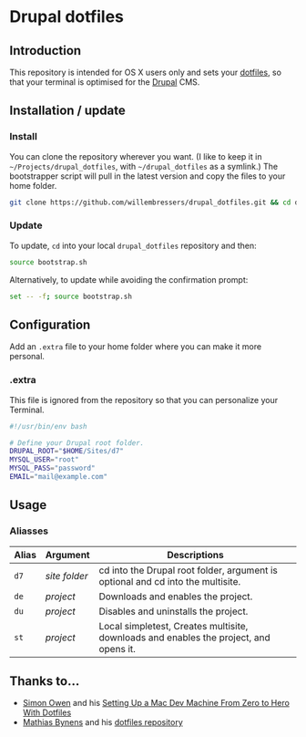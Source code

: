 # Drupal dotfiles

## Introduction

This repository is intended for OS X users only and sets your [dotfiles], so that your terminal is optimised for the [Drupal] CMS.

[dotfiles]: http://en.wikipedia.org/wiki/Dot-file
[Drupal]: https://drupal.org/


## Installation / update

### Install

You can clone the repository wherever you want. (I like to keep it in `~/Projects/drupal_dotfiles`, with `~/drupal_dotfiles` as a symlink.) The bootstrapper script will pull in the latest version and copy the files to your home folder.

```bash
git clone https://github.com/willembressers/drupal_dotfiles.git && cd drupal_dotfiles && source bootstrap.sh
```

### Update

To update, `cd` into your local `drupal_dotfiles` repository and then:

```bash
source bootstrap.sh
```

Alternatively, to update while avoiding the confirmation prompt:

```bash
set -- -f; source bootstrap.sh
```

## Configuration

Add an `.extra` file to your home folder where you can make it more personal.

### .extra ###

This file is ignored from the repository so that you can personalize your Terminal.

```bash
#!/usr/bin/env bash

# Define your Drupal root folder.
DRUPAL_ROOT="$HOME/Sites/d7"
MYSQL_USER="root"
MYSQL_PASS="password"
EMAIL="mail@example.com"
```
## Usage

### Aliasses

Alias | Argument | Descriptions
--- | --- | ---
`d7` | *site folder* | cd into the Drupal root folder, argument is optional and cd into the multisite.
`de` | *project* | Downloads and enables the project.
`du` | *project* | Disables and uninstalls the project.
`st` | *project* | Local simpletest, Creates multisite, downloads and enables the project, and opens it.

## Thanks to…

* [Simon Owen](http://simonowendesign.co.uk/) and his [Setting Up a Mac Dev Machine From Zero to Hero With Dotfiles](http://net.tutsplus.com/tutorials/tools-and-tips/setting-up-a-mac-dev-machine-from-zero-to-hero-with-dotfiles)
* [Mathias Bynens](http://mathiasbynens.be/) and his [dotfiles repository](https://github.com/mathiasbynens/dotfiles)
